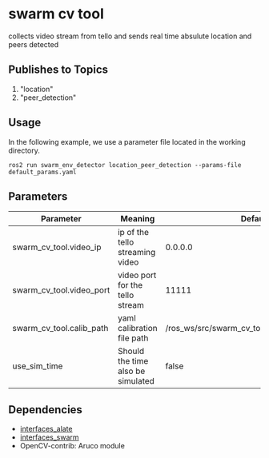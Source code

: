 # swarm cv tool

collects video stream from tello and sends real time absulute location and peers detected

## Publishes to Topics

1. "location"
1. "peer_detection"

## Usage

In the following example, we use a parameter file located in the working directory.

```console
ros2 run swarm_env_detector location_peer_detection --params-file default_params.yaml
```

## Parameters

| Parameter 	| Meaning		|Default Value	|	Remark	|
| ---------		| ------------	|-------		|-------	|
| swarm_cv_tool.video_ip	| ip of the tello streaming video	| 0.0.0.0 | - |
| swarm_cv_tool.video_port	| video port for the tello stream	| 11111	| -	|
| swarm_cv_tool.calib_path	| yaml calibration file path    | /ros_ws/src/swarm_cv_tool/drone_calib/drone20.yaml	| -	|
| use_sim_time	| Should the time also be simulated	| false	|	See [ROS Clock](http://wiki.ros.org/Clock) |

## Dependencies

* [interfaces_alate](https://github.com/halehaka/interfaces_alate)
* [interfaces_swarm](https://github.com/halehaka/interfaces_swarm)
* OpenCV-contrib: Aruco module
